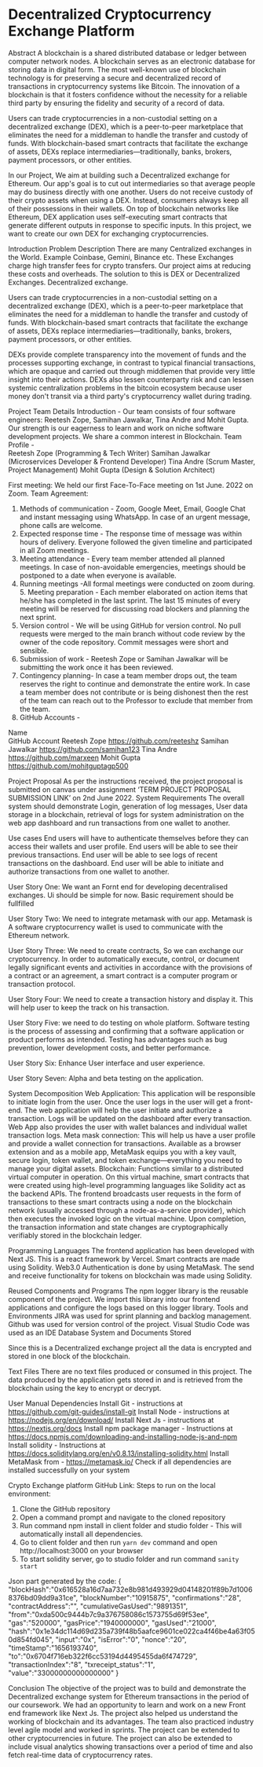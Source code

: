 # Decentralized Cryptocurrency Exchange Platform
Abstract
A blockchain is a shared distributed database or ledger between computer network nodes. A blockchain serves as an electronic database for storing data in digital form. The most well-known use of blockchain technology is for preserving a secure and decentralized record of transactions in cryptocurrency systems like Bitcoin. The innovation of a blockchain is that it fosters confidence without the necessity for a reliable third party by ensuring the fidelity and security of a record of data.

Users can trade cryptocurrencies in a non-custodial setting on a decentralized exchange (DEX), which is a peer-to-peer marketplace that eliminates the need for a middleman to handle the transfer and custody of funds. With blockchain-based smart contracts that facilitate the exchange of assets, DEXs replace intermediaries—traditionally, banks, brokers, payment processors, or other entities.

In our Project, We aim at building such a Decentralized exchange for Ethereum.
Our app's goal is to cut out intermediaries so that average people may do business directly with one another. Users do not receive custody of their crypto assets when using a DEX. Instead, consumers always keep all of their possessions in their wallets.
On top of blockchain networks like Ethereum, DEX application uses self-executing smart contracts that generate different outputs in response to specific inputs.
In this project, we want to create our own DEX for exchanging cryptocurrencies.
 

Introduction
Problem Description
There are many Centralized exchanges in the World. Example Coinbase, Gemini, Binance etc. These Exchanges charge high transfer fees for crypto transfers. Our project aims at reducing these costs and overheads. The solution to this is DEX or Decentralized Exchanges. Decentralized exchange.

Users can trade cryptocurrencies in a non-custodial setting on a decentralized exchange (DEX), which is a peer-to-peer marketplace that eliminates the need for a middleman to handle the transfer and custody of funds. With blockchain-based smart contracts that facilitate the exchange of assets, DEXs replace intermediaries—traditionally, banks, brokers, payment processors, or other entities.

DEXs provide complete transparency into the movement of funds and the processes supporting exchange, in contrast to typical financial transactions, which are opaque and carried out through middlemen that provide very little insight into their actions. DEXs also lessen counterparty risk and can lessen systemic centralization problems in the bitcoin ecosystem because user money don't transit via a third party's cryptocurrency wallet during trading.


Project Team Details
Introduction - Our team consists of four software engineers: Reetesh Zope, Samihan Jawalkar, Tina Andre and Mohit Gupta. Our strength is our eagerness to learn and work on niche software development projects. We share a common interest in Blockchain. 
Team Profile -  
Reetesh Zope (Programming & Tech Writer)
Samihan Jawalkar (Microservices Developer & Frontend Developer)
Tina Andre (Scrum Master, Project Management)
Mohit Gupta (Design & Solution Architect)

First meeting: We held our first Face-To-Face meeting on 1st June. 2022 on Zoom. 
Team Agreement: 
1. Methods of communication - Zoom, Google Meet, Email, Google Chat and instant messaging using WhatsApp. In case of an urgent message, phone calls are welcome.
2. Expected response time - 	The response time of message was within hours of delivery. Everyone followed the given timeline and participated in all Zoom meetings. 
3. Meeting attendance - Every team member attended all planned meetings. In case of non-avoidable emergencies, meetings should be postponed to a date when everyone is available.
4. Running meetings -All formal meetings were conducted on zoom during. 5. Meeting preparation - Each member elaborated on action items that he/she has completed in the last sprint. The last 15 minutes of every meeting will be reserved for discussing road blockers and planning the next sprint. 
6. Version control - We will be using GitHub for version control. No pull requests were merged to the main branch without code review by the owner of the code repository. Commit messages were short and sensible. 
7. Submission of work - Reetesh Zope or Samihan Jawalkar will be submitting the work once it has been reviewed. 
8. Contingency planning- In case a team member drops out, the team reserves the right to continue and demonstrate the entire work. In case a team member does not contribute or is being dishonest then the rest of the team can reach out to the Professor to exclude that member from the team. 
9. GitHub Accounts - 


Name    
GitHub Account
Reetesh Zope
https://github.com/reeteshz
Samihan Jawalkar
https://github.com/samihan123
Tina Andre 
https://github.com/marxeen
Mohit Gupta
https://github.com/mohitguptagp500


Project Proposal
As per the instructions received, the project proposal is submitted on canvas under assignment ‘TERM PROJECT PROPOSAL SUBMISSION LINK’ on 2nd June 2022. 
System Requirements
The overall system should demonstrate Login, generation of log messages, User data storage in a blockchain, retrieval of logs for system administration on the web app dashboard and run transactions from one wallet to another. 


Use cases
End users will have to authenticate themselves before they can access their wallets and user profile. 
End users will be able to see their previous transactions. 
End user will be able to see logs of recent transactions on the dashboard.
End user will be able to initiate and authorize transactions from one wallet to another.



User Story One:
We want an Fornt end for developing decentralised exchanges. Ui should be simple for now. Basic requirement should be fullfilled

User Story Two:
We need to integrate metamask with our app. Metamask is A software cryptocurrency wallet is used to communicate with the Ethereum network.

User Story Three:
We need to create contracts, So we can exchange our cryptocurrency.
In order to automatically execute, control, or document legally significant events and activities in accordance with the provisions of a contract or an agreement, a smart contract is a computer program or transaction protocol.

User Story Four:
We need to create a transaction history and display it. This will help user to keep the track on his transaction.

User Story Five:
we need to do testing on whole platform. Software testing is the process of assessing and confirming that a software application or product performs as intended. Testing has advantages such as bug prevention, lower development costs, and better performance.

User Story Six:
Enhance User interface and user experience. 

User Story Seven:
Alpha and beta testing on the application.


System Decomposition 
Web Application: This application will be responsible to initiate login from the user. Once the user logs in the user will get a front-end. The web application will help the user initiate and authorize a transaction. Logs will be updated on the dashboard after every transaction. Web App also provides the user with wallet balances and individual wallet transaction logs.
Meta mask connection: This will help us have a user profile and provide a wallet connection for transactions. Available as a browser extension and as a mobile app, MetaMask equips you with a key vault, secure login, token wallet, and token exchange—everything you need to manage your digital assets.
Blockchain: Functions similar to a distributed virtual computer in operation. On this virtual machine, smart contracts that were created using high-level programming languages like Solidity act as the backend APIs. The frontend broadcasts user requests in the form of transactions to these smart contracts using a node on the blockchain network (usually accessed through a node-as-a-service provider), which then executes the invoked logic on the virtual machine. Upon completion, the transaction information and state changes are cryptographically verifiably stored in the blockchain ledger.


Programming Languages
The frontend application has been developed with Next JS. This is a react framework by Vercel. Smart contracts are made using Solidity. Web3.0 Authentication is done by using MetaMask. The send and receive functionality for  tokens on blockchain was made using Solidity.

Reused Components and Programs
The npm logger library is the reusable component of the project. We import this library into our frontend applications and configure the logs based on this logger library.
Tools and Environments
JIRA was used for sprint planning and backlog management.
Github was used for version control of the project.
Visual Studio Code was used as an IDE
Database System and Documents Stored

Since this is a Decentralized exchange project all the data is encrypted and stored in one block of the blockchain.


Text Files
There are no text files produced or consumed in this project. The data produced by the application gets stored in and is retrieved from the blockchain using the key to encrypt or decrypt.

User Manual
Dependencies 
Install Git - instructions at https://github.com/git-guides/install-git
Install Node - instructions at https://nodejs.org/en/download/
Install Next Js - instructions at https://nextjs.org/docs
Install npm package manager - Instructions at https://docs.npmjs.com/downloading-and-installing-node-js-and-npm
Install solidity - Instructions at 
https://docs.soliditylang.org/en/v0.8.13/installing-solidity.html
Install MetaMask from - https://metamask.io/
Check if all dependencies are installed successfully on your system



Crypto Exchange platform
GitHub Link: 
Steps to run on the local environment: 
1. Clone the GitHub repository 
2. Open a command prompt and navigate to the cloned repository 
3. Run command npm install in client folder and studio folder - This will automatically install all dependencies.
4. Go to client folder and then run `yarn dev` command and open http://localhost:3000 on your browser
5. To start solidity server, go to studio folder and run command `sanity start`

Json part generated by the code:
{
   "blockHash":"0x616528a16d7aa732e8b981d493929d04148201f89b7d10068376bd09dd9a31ce",
   "blockNumber":"10915875",
   "confirmations":"28",
   "contractAddress":"",
   "cumulativeGasUsed":"9891351",
   "from":"0xda500c9444b7c9a376758086c1573755d69f53ee",
   "gas":"520000",
   "gasPrice":"1940000000",
   "gasUsed":"21000",
   "hash":"0x1e34dc114d69d235a739f48b5aafce9601ce022ca4f46be4a63f050d854fd045",
   "input":"0x",
   "isError":"0",
   "nonce":"20",
   "timeStamp":"1656193740",
   "to":"0x6704f716eb322f6cc53194d4495455da6f474729",
   "transactionIndex":"8",
   "txreceipt_status":"1",
   "value":"33000000000000000"
}




Conclusion
The objective of the project was to build and demonstrate the Decentralized exchange system for Ethereum transactions in the period of our coursework. We had an opportunity to learn and work on a new Front end framework like Next Js. The project also helped us understand the working of blockchain and its advantages. The team also practiced industry level agile model and worked in sprints. The project can be extended to other cryptocurrencies in future. The project can also be extended to include visual analytics showing transactions over a period of time and also fetch real-time data of cryptocurrency rates.
 


